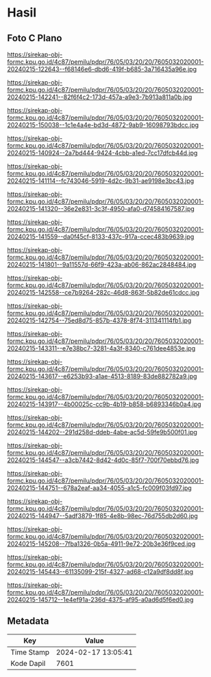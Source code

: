 # Hasil

## Foto C Plano

https://sirekap-obj-formc.kpu.go.id/4c87/pemilu/pdpr/76/05/03/20/20/7605032020001-20240215-122643--f68146e6-dbd6-419f-b685-3a716435a96e.jpg

https://sirekap-obj-formc.kpu.go.id/4c87/pemilu/pdpr/76/05/03/20/20/7605032020001-20240215-142241--82f6f4c2-173d-457a-a9e3-7b913a811a0b.jpg

https://sirekap-obj-formc.kpu.go.id/4c87/pemilu/pdpr/76/05/03/20/20/7605032020001-20240215-150038--1c1e4a4e-bd3d-4872-9ab9-16098793bdcc.jpg

https://sirekap-obj-formc.kpu.go.id/4c87/pemilu/pdpr/76/05/03/20/20/7605032020001-20240215-140924--2a7bd444-9424-4cbb-a1ed-7cc17dfcb44d.jpg

https://sirekap-obj-formc.kpu.go.id/4c87/pemilu/pdpr/76/05/03/20/20/7605032020001-20240215-141114--fc743046-5919-4d2c-9b31-ae9198e3bc43.jpg

https://sirekap-obj-formc.kpu.go.id/4c87/pemilu/pdpr/76/05/03/20/20/7605032020001-20240215-141320--36e2e831-3c3f-4950-afa0-d74584167587.jpg

https://sirekap-obj-formc.kpu.go.id/4c87/pemilu/pdpr/76/05/03/20/20/7605032020001-20240215-141559--da0f45cf-8133-437c-917a-ccec483b9639.jpg

https://sirekap-obj-formc.kpu.go.id/4c87/pemilu/pdpr/76/05/03/20/20/7605032020001-20240215-141801--9a11557d-66f9-423a-ab06-862ac2848484.jpg

https://sirekap-obj-formc.kpu.go.id/4c87/pemilu/pdpr/76/05/03/20/20/7605032020001-20240215-142558--ce7b9264-282c-46d8-863f-5b82de61cdcc.jpg

https://sirekap-obj-formc.kpu.go.id/4c87/pemilu/pdpr/76/05/03/20/20/7605032020001-20240215-142754--75ed8d75-857b-4378-8f74-311341114fb1.jpg

https://sirekap-obj-formc.kpu.go.id/4c87/pemilu/pdpr/76/05/03/20/20/7605032020001-20240215-143311--e7e38bc7-3281-4a3f-8340-c761dee4853e.jpg

https://sirekap-obj-formc.kpu.go.id/4c87/pemilu/pdpr/76/05/03/20/20/7605032020001-20240215-143617--e6253b93-a1ae-4513-8189-83de882782a9.jpg

https://sirekap-obj-formc.kpu.go.id/4c87/pemilu/pdpr/76/05/03/20/20/7605032020001-20240215-143917--4b00025c-cc9b-4b19-b858-b6893346b0a4.jpg

https://sirekap-obj-formc.kpu.go.id/4c87/pemilu/pdpr/76/05/03/20/20/7605032020001-20240215-144202--291d258d-ddeb-4abe-ac5d-59fe9b500f01.jpg

https://sirekap-obj-formc.kpu.go.id/4c87/pemilu/pdpr/76/05/03/20/20/7605032020001-20240215-144547--a3cb7442-8d42-4d0c-85f7-700f70ebbd76.jpg

https://sirekap-obj-formc.kpu.go.id/4c87/pemilu/pdpr/76/05/03/20/20/7605032020001-20240215-144751--678a2eaf-aa34-4055-a1c5-fc009f03fd97.jpg

https://sirekap-obj-formc.kpu.go.id/4c87/pemilu/pdpr/76/05/03/20/20/7605032020001-20240215-144947--5adf3879-1f85-4e8b-98ec-76d755db2d60.jpg

https://sirekap-obj-formc.kpu.go.id/4c87/pemilu/pdpr/76/05/03/20/20/7605032020001-20240215-145208--7fba1326-0b5a-4911-9e72-20b3e36f9ced.jpg

https://sirekap-obj-formc.kpu.go.id/4c87/pemilu/pdpr/76/05/03/20/20/7605032020001-20240215-145443--61135099-215f-4327-ad68-c12a9df8dd8f.jpg

https://sirekap-obj-formc.kpu.go.id/4c87/pemilu/pdpr/76/05/03/20/20/7605032020001-20240215-145712--1e4ef91a-236d-4375-af95-a0ad6d5f6ed0.jpg


## Metadata

| Key        | Value               |
| ---------- | ------------------- |
| Time Stamp | 2024-02-17 13:05:41 |
| Kode Dapil | 7601                |



